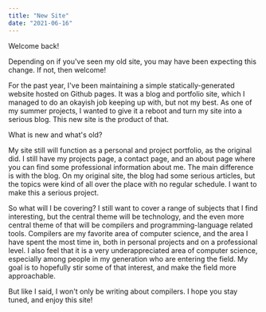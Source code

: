 ```yaml
---
title: "New Site"
date: "2021-06-16"
---
```


Welcome back!

Depending on if you've seen my old site, you may have been expecting this change. If not, then welcome!

For the past year, I've been maintaining a simple statically-generated website hosted on Github pages. It was a blog and portfolio site, which I managed to do an okayish job keeping up with, but not my best. As one of my summer projects, I wanted to give it a reboot and turn my site into a serious blog. This new site is the product of that.

What is new and what's old?

My site still will function as a personal and project portfolio, as the original did. I still have my projects page, a contact page, and an about page where you can find some professional information about me. The main difference is with the blog. On my original site, the blog had some serious articles, but the topics were kind of all over the place with no regular schedule. I want to make this a serious project.

So what will I be covering? I still want to cover a range of subjects that I find interesting, but the central theme will be technology, and the even more central theme of that will be compilers and programming-language related tools. Compilers are my favorite area of computer science, and the area I have spent the most time in, both in personal projects and on a professional level. I also feel that it is a very underappreciated area of computer science, especially among people in my generation who are entering the field. My goal is to hopefully stir some of that interest, and make the field more approachable.

But like I said, I won't only be writing about compilers. I hope you stay tuned, and enjoy this site!

